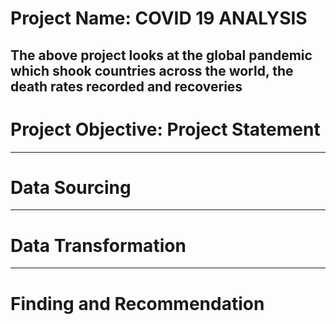 # Project Name: COVID 19 ANALYSIS 
The above project looks at the global pandemic which shook countries across the world, the death rates recorded and recoveries 
---
# Project Objective: Project Statement 


---
# Data Sourcing 


---
# Data Transformation


---
# Finding and Recommendation
